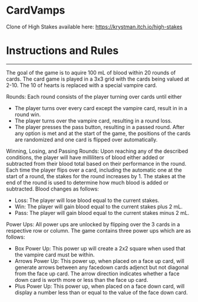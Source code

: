 # CardVamps
Clone of High Stakes available here: https://krystman.itch.io/high-stakes

# Instructions and Rules
***
The goal of the game is to aquire 100 mL of blood within 20 rounds of cards. The card game is played in a 3x3 grid with the cards being valued at 2-10. The 10 of hearts is replaced with a special vampire card.

Rounds: 
Each round consists of the player turning over cards until either 
  - The player turns over every card except the vampire card, result in in a round win.
  - The player turns over the vampire card, resulting in a round loss.
  - The player presses the pass button, resulting in a passed round.
After any option is met and at the start of the game, the positions of the cards are randomized and one card is flipped over automatically.

Winning, Losing, and Passing Rounds:
  Upon reaching any of the described conditions, the player will have milliliters of blood either added or subtracted from their blood total based on their performance in the round. Each time the player flips over a card, including the automatic one at the start of a round, the stakes for the round increases by 1. The stakes at the end of the round is used to determine how much blood is added or subtracted. Blood changes as follows:
  - Loss: The player will lose blood equal to the current stakes.
  - Win: The player will gain blood equal to the current stakes plus 2 mL.
  - Pass: The player will gain blood equal to the current stakes minus 2 mL.

Power Ups:
All power ups are unlocked by flipping over the 3 cards in a respective row or column.
The game contains three power ups which are as follows:
  - Box Power Up: This power up will create a 2x2 square when used that the vampire card must be within.
  - Arrows Power Up: This power up, when placed on a face up card, will generate arrows between any facedown cards adjenct but not diagonal from the face up card. The arrow direction indicates whether a face down card is worth more or less than the face up card.
  - Plus Power Up: This power up, when placed on a face down card, will display a number less than or equal to the value of the face down card.

